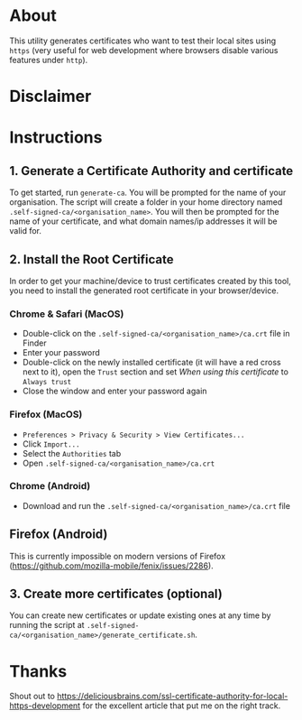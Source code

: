 # About

This utility generates certificates who want to test their local sites using `https` (very useful for web development where browsers disable various features under `http`).

# Disclaimer

# Instructions

## 1. Generate a Certificate Authority and certificate

To get started, run `generate-ca`.  You will be prompted for the name of your organisation.  The script will create a folder in your home directory named `.self-signed-ca/<organisation_name>`.  You will then be prompted for the name of your certificate, and what domain names/ip addresses it will be valid for.

## 2. Install the Root Certificate

In order to get your machine/device to trust certificates created by this tool, you need to install the generated root certificate in your browser/device.

### Chrome & Safari (MacOS)

* Double-click on the `.self-signed-ca/<organisation_name>/ca.crt` file in Finder
* Enter your password
* Double-click on the newly installed certificate (it will have a red cross next to it), open the `Trust` section and set *When using this certificate* to `Always trust`
* Close the window and enter your password again

### Firefox (MacOS)

* `Preferences > Privacy & Security > View Certificates...`
* Click `Import...`
* Select the `Authorities` tab
* Open `.self-signed-ca/<organisation_name>/ca.crt`

### Chrome (Android)

* Download and run the `.self-signed-ca/<organisation_name>/ca.crt` file

## Firefox (Android)

This is currently impossible on modern versions of Firefox (https://github.com/mozilla-mobile/fenix/issues/2286).

## 3. Create more certificates (optional)

You can create new certificates or update existing ones at any time by running the script at `.self-signed-ca/<organisation_name>/generate_certificate.sh`.


# Thanks

Shout out to https://deliciousbrains.com/ssl-certificate-authority-for-local-https-development for the excellent article that put me on the right track.
